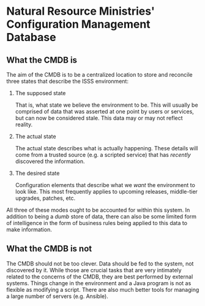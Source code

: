# Natural Resource Ministries' Configuration Management Database

## What the CMDB is

The aim of the CMDB is to be a centralized location to store and reconcile three states that describe the ISSS 
environment:

1. The supposed state

   That is, what state we believe the environment to be. This will usually be comprised of data that was asserted at one
   point by users or services, but can now be considered stale. This data may or may not reflect reality.

1. The actual state

   The actual state describes what is actually happening. These details will come from a trusted source (e.g. a scripted
   service) that has *recently* discovered the information.

1. The desired state
   
   Configuration elements that describe what we *want* the environment to look like. This most frequently applies to 
   upcoming releases, middle-tier upgrades, patches, etc.
   
All three of these modes ought to be accounted for within this system. In addition to being a *dumb* store of data, 
there can also be some limited form of intelligence in the form of business rules being applied to this data to make 
information. 


## What the CMDB is not

The CMDB should not be too clever. Data should be fed to the system, not discovered by it. While those are crucial tasks
that are very intimately related to the concerns of the CMDB, they are best performed by external systems. Things change 
in the environment and a Java program is not as flexible as modifying a script. There are also much better tools for
managing a large number of servers (e.g. Ansible).
 